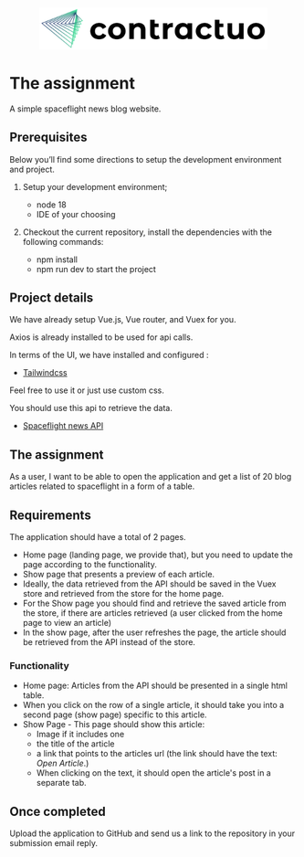 <p align="center"><a href="https://contractuo.com/" target="_blank"><img src="./public/assets/contractuo-logo.svg" width="400" alt="logo"></a></p>

# The assignment
A simple spaceflight news blog website.

## Prerequisites

Below you’ll find some directions to setup the development environment and project.

1. Setup your development environment;

    - node 18
    - IDE of your choosing

2. Checkout the current repository, install the dependencies with the following commands:

    - npm install
    - npm run dev to start the project

## Project details

We have already setup Vue.js, Vue router, and Vuex for you.

Axios is already installed to be used for api calls.

In terms of the UI, we have installed and configured :

-   <a href="https://tailwindcss.com/" target="_blank">Tailwindcss</a>

Feel free to use it or just use custom css.

You should use this api to retrieve the data.

-   <a href="https://api.spaceflightnewsapi.net/v4/docs/" target="_blank">Spaceflight news API</a>

## The assignment

As a user, I want to be able to open the application and get a list of 20 blog articles related to spaceflight in a form of a table. 

## Requirements
The application should have a total of 2 pages.

- Home page (landing page, we provide that), but you need to update the page according to the functionality.
- Show page that presents a preview of each article.
- Ideally, the data retrieved from the API should be saved in the Vuex store and retrieved from the store for the home page.
- For the Show page you should find and retrieve the saved article from the store, if there are articles retrieved (a user clicked from the home page to view an article)
- In the show page, after the user refreshes the page, the article should be retrieved from the API instead of the store.

### Functionality

- Home page: Articles from the API should be presented in a single html table.
- When you click on the row of a single article, it should take you into a second page (show page) specific to this article.
- Show Page - This page should show this article:
    - Image if it includes one
    - the title of the article
    - a link that points to the articles url (the link should have the text: *Open Article*.)
    - When clicking on the text, it should open the article's post in a separate tab.

## Once completed

Upload the application to GitHub and send us a link to the repository in your submission email reply.
